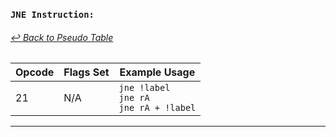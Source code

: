 ### `JNE Instruction:`
###### [↩ Back to Pseudo Table](../README.md)

| Opcode | Flags Set    | Example Usage |
|--------|-------------|---------------|
| 21    | N/A | `jne !label` <br> `jne rA` <br> `jne rA + !label` |
---
